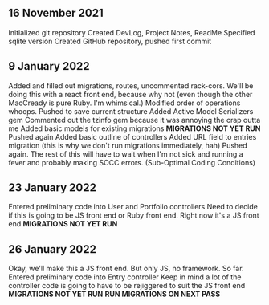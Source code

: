 ## 16 November 2021
Initialized git repository
Created DevLog, Project Notes, ReadMe
Specified sqlite version
Created GitHub repository, pushed first commit

## 9 January 2022
Added and filled out migrations, routes, uncommented rack-cors. We'll be doing this with a react front end, because why not (even though the other MacCready is pure Ruby. I'm whimsical.)
Modified order of operations whoops.
Pushed to save current structure
Added Active Model Serializers gem
Commented out the tzinfo gem because it was annoying the crap outta me
Added basic models for existing migrations
**MIGRATIONS NOT YET RUN**
Pushed again
Added basic outline of controllers
Added URL field to entries migration (this is why we don't run migrations immediately, hah)
Pushed again. The rest of this will have to wait when I'm not sick and running a fever and probably making SOCC errors. (Sub-Optimal Coding Conditions)

## 23 January 2022
Entered preliminary code into User and Portfolio controllers
Need to decide if this is going to be JS front end or Ruby front end. Right now it's a JS front end
**MIGRATIONS NOT YET RUN**

## 26 January 2022
Okay, we'll make this a JS front end. But only JS, no framework. So far.
Entered preliminary code into Entry controller
Keep in mind a lot of the controller code is going to have to be rejiggered to suit the JS front end
**MIGRATIONS NOT YET RUN**
**RUN MIGRATIONS ON NEXT PASS**